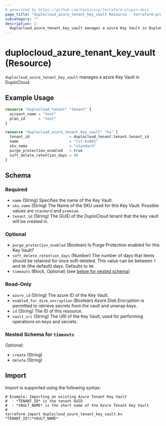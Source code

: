```yaml
---
# generated by https://github.com/hashicorp/terraform-plugin-docs
page_title: "duplocloud_azure_tenant_key_vault Resource - terraform-provider-duplocloud"
subcategory: ""
description: |-
  duplocloud_azure_tenant_key_vault manages a azure Key Vault in DuploCloud.
---
```


# duplocloud_azure_tenant_key_vault (Resource)

`duplocloud_azure_tenant_key_vault` manages a azure Key Vault in DuploCloud.

## Example Usage

```terraform
resource "duplocloud_tenant" "tenant" {
  account_name = "test"
  plan_id      = "test"
}

resource "duplocloud_azure_tenant_key_vault" "kv" {
  tenant_id                  = duplocloud_tenant.tenant.tenant_id
  name                       = "tst-kv001"
  sku_name                   = "standard"
  purge_protection_enabled   = true
  soft_delete_retention_days = 90
}
```

<!-- schema generated by tfplugindocs -->
## Schema

### Required

- `name` (String) Specifies the name of the Key Vault.
- `sku_name` (String) The Name of the SKU used for this Key Vault. Possible values are `standard` and `premium`.
- `tenant_id` (String) The GUID of the DuploCloud tenant that the key vault will be created in.

### Optional

- `purge_protection_enabled` (Boolean) Is Purge Protection enabled for this Key Vault?
- `soft_delete_retention_days` (Number) The number of days that items should be retained for once soft-deleted. This value can be between `7` and `90` (the default) days. Defaults to `90`.
- `timeouts` (Block, Optional) (see [below for nested schema](#nestedblock--timeouts))

### Read-Only

- `azure_id` (String) The azure ID of the Key Vault.
- `enabled_for_disk_encryption` (Boolean) Azure Disk Encryption is permitted to retrieve secrets from the vault and unwrap keys.
- `id` (String) The ID of this resource.
- `vault_uri` (String) The URI of the Key Vault, used for performing operations on keys and secrets.

<a id="nestedblock--timeouts"></a>
### Nested Schema for `timeouts`

Optional:

- `create` (String)
- `delete` (String)

## Import

Import is supported using the following syntax:

```shell
# Example: Importing an existing Azure Tenant Key Vault
#  - *TENANT_ID* is the tenant GUID
#  - *VAULT_NAME* is the short name of the Azure Tenant Key Vault
#
terraform import duplocloud_azure_tenant_key_vault.kv *TENANT_ID*/*VAULT_NAME*
```
